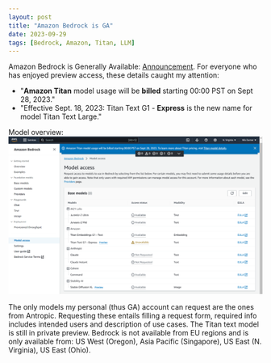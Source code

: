 ```yaml
---
layout: post
title: "Amazon Bedrock is GA"
date: 2023-09-29
tags: [Bedrock, Amazon, Titan, LLM]
---
```


Amazon Bedrock is Generally Available: [Announcement](https://www.aboutamazon.com/news/aws/aws-amazon-bedrock-general-availability-generative-ai-innovations). For everyone who has enjoyed preview access,
these details caught my attention:
* "**Amazon Titan** model usage will be **billed** starting 00:00 PST on Sept 28, 2023."
* "Effective Sept. 18, 2023: Titan Text G1 - **Express** is the new name for model Titan Text Large."

Model overview:
![Amazon Bedrock Model Overview](assets/img/amazon-bedrock-models.png)

 The only models my personal (thus GA) account can request are the ones from Antropic. Requesting these entails filling a request form, required info includes intended users and description of use cases.
The Titan text model is still in private preview.
Bedrock is not available from EU regions and is only available from: US West (Oregon), Asia Pacific (Singapore), US East (N. Virginia), US East (Ohio).